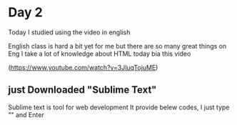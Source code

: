 Day 2
===
Today I studied using the video in english

English class is hard a bit yet for me but there are so many great things on Eng
I take a lot of knowledge about HTML today bia this video

(https://www.youtube.com/watch?v=3JluqTojuME)

just Downloaded "Sublime Text"
---
Sublime text is tool for web development
It provide belew codes, I just type "<html>" and Enter
  
   <!DOCTYPE html>
 <html>
 <head>
  	<meta charset="utf-8">
  	<title></title>
 </head>
 <body>

 </body>
 </html>
  
  
